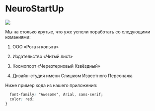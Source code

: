 # NeuroStartUp

![](https://netology-code.github.io/git-homeworks/introduction/assets/logo.png)

Мы на столько крутые, что уже успели поработать со следующими команиями:

 1. ООО «Рога и копыта»

 2. Издательство «Читый лист»

 3. Космопорт «Черезтерновый Кзвёздный»

 4. Дизайн-студия имени Слишком Известного Персонажа

Ниже пример кода из нашего приложения:

```css .selector {
  font-family: "Awesome", Arial, sans-serif;
  color: red;
}
